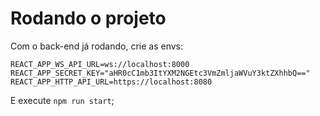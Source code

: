 # Rodando o projeto

Com o back-end já rodando, crie as envs:
```
REACT_APP_WS_API_URL=ws://localhost:8000
REACT_APP_SECRET_KEY="aHR0cC1mb3ItYXM2NGEtc3VmZmljaWVuY3ktZXhhbQ=="
REACT_APP_HTTP_API_URL=https://localhost:8080
```

E execute `npm run start`;
